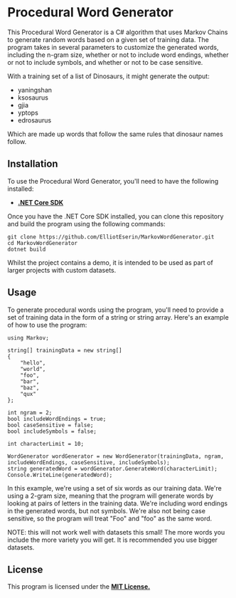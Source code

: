 # Procedural Word Generator
This Procedural Word Generator is a C# algorithm that uses Markov Chains to generate random words based on a given set of training data. The program takes in several parameters to customize the generated words, including the n-gram size, whether or not to include word endings, whether or not to include symbols, and whether or not to be case sensitive.

With a training set of a list of Dinosaurs, it might generate the output:
 - yaningshan
 - ksosaurus
 - gjia
 - yptops
 - edrosaurus
 
 Which are made up words that follow the same rules that dinosaur names follow.

## Installation
To use the Procedural Word Generator, you'll need to have the following installed:

 - [**.NET Core SDK**](https://dotnet.microsoft.com/en-us/download)

Once you have the .NET Core SDK installed, you can clone this repository and build the program using the following commands:

```
git clone https://github.com/ElliotEserin/MarkovWordGenerator.git
cd MarkovWordGenerator
dotnet build
```

Whilst the project contains a demo, it is intended to be used as part of larger projects with custom datasets.

## Usage
To generate procedural words using the program, you'll need to provide a set of training data in the form of a string or string array. Here's an example of how to use the program:

```
using Markov;

string[] trainingData = new string[]
{
    "hello",
    "world",
    "foo",
    "bar",
    "baz",
    "qux"
};

int ngram = 2;
bool includeWordEndings = true;
bool caseSensitive = false;
bool includeSymbols = false;

int characterLimit = 10;

WordGenerator wordGenerator = new WordGenerator(trainingData, ngram, includeWordEndings, caseSensitive, includeSymbols);
string generatedWord = wordGenerator.GenerateWord(characterLimit);
Console.WriteLine(generatedWord);
```
In this example, we're using a set of six words as our training data. We're using a 2-gram size, meaning that the program will generate words by looking at pairs of letters in the training data. We're including word endings in the generated words, but not symbols. We're also not being case sensitive, so the program will treat "Foo" and "foo" as the same word.

NOTE: this will not work well with datasets this small! The more words you include the more variety you will get. It is recommended you use bigger datasets.

## License
This program is licensed under the [**MIT License.**](https://opensource.org/license/mit/)

